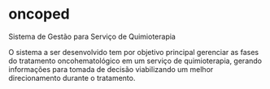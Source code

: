 # oncoped
Sistema de Gestão para Serviço de Quimioterapia

O sistema a ser desenvolvido tem por objetivo principal gerenciar as fases do tratamento oncohematológico em um serviço de quimioterapia, gerando informações para tomada de decisão viabilizando um melhor direcionamento durante o tratamento.
